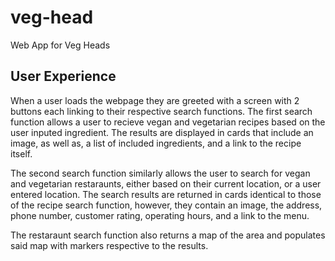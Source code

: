 # veg-head

Web App for Veg Heads

## User Experience

When a user loads the webpage they are greeted with a screen with 2 buttons each linking to their respective search functions.
The first search function allows a user to recieve vegan and vegetarian recipes based on the user inputed ingredient. The results
are displayed in cards that include an image, as well as, a list of included ingredients, and a link to the recipe itself.

The second search function similarly allows the user to search for vegan and vegetarian restaraunts, either based on their
current location, or a user entered location. The search results are returned in cards identical to those of the recipe search
function, however, they contain an image, the address, phone number, customer rating, operating hours, and a link to the menu. 

The restaraunt search function also returns a map of the area and populates said map with markers respective to the results.
